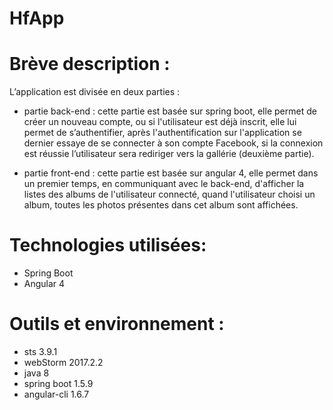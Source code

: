 # HfApp

# Brève description :

L’application est divisée en deux parties :

- partie back-end : cette partie est basée sur spring boot, elle permet de créer un nouveau compte, ou si l'utilisateur est déjà inscrit, elle lui permet de s’authentifier, après l'authentification sur l'application se dernier essaye de se connecter à son compte Facebook, si la connexion est réussie l’utilisateur sera rediriger vers la gallérie (deuxième partie). 

- partie front-end : cette partie est basée sur angular 4, elle permet dans un premier temps, en communiquant avec le back-end, d'afficher la listes des albums de l'utilisateur connecté, quand l'utilisateur choisi un album, toutes les photos présentes dans cet album sont affichées.

# Technologies utilisées:
 - Spring Boot
 - Angular 4 
 
 # Outils et environnement :
 - sts 3.9.1
 - webStorm 2017.2.2
 - java 8 
 - spring boot 1.5.9
 - angular-cli 1.6.7
 



